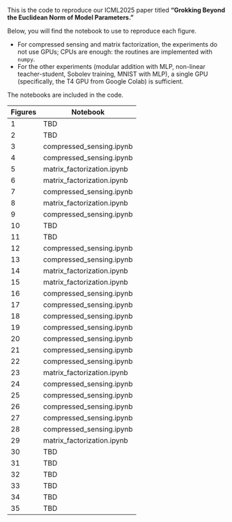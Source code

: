 This is the code to reproduce our ICML2025 paper titled **“Grokking Beyond the Euclidean Norm of Model Parameters.”**

Below, you will find the notebook to use to reproduce each figure.
* For compressed sensing and matrix factorization, the experiments do not use GPUs; CPUs are enough: the routines are implemented with `numpy`.
* For the other experiments (modular addition with MLP, non-linear teacher-student, Sobolev training, MNIST with MLP), a single GPU (specifically, the T4 GPU from Google Colab) is sufficient.

The notebooks are included in the code.

| Figures | Notebook                |
|---------|-------------------------|
|    1    | TBD                     |
|    2    | TBD                     |
|    3    | compressed_sensing.ipynb|
|    4    | compressed_sensing.ipynb|
|    5    | matrix_factorization.ipynb|
|    6    | matrix_factorization.ipynb|
|    7    | compressed_sensing.ipynb|
|    8    | matrix_factorization.ipynb|
|    9    | compressed_sensing.ipynb|
|   10    | TBD                     |
|   11    | TBD                     |
|   12    | compressed_sensing.ipynb|
|   13    | compressed_sensing.ipynb|
|   14    | matrix_factorization.ipynb|
|   15    | matrix_factorization.ipynb|
|   16    | compressed_sensing.ipynb|
|   17    | compressed_sensing.ipynb|
|   18    | compressed_sensing.ipynb|
|   19    | compressed_sensing.ipynb|
|   20    | compressed_sensing.ipynb|
|   21    | compressed_sensing.ipynb|
|   22    | compressed_sensing.ipynb|
|   23    | matrix_factorization.ipynb|
|   24    | compressed_sensing.ipynb|
|   25    | compressed_sensing.ipynb|
|   26    | compressed_sensing.ipynb|
|   27    | compressed_sensing.ipynb|
|   28    | compressed_sensing.ipynb|
|   29    | matrix_factorization.ipynb|
|   30    | TBD                     |
|   31    | TBD                     |
|   32    | TBD                     |
|   33    | TBD                     |
|   34    | TBD                     |
|   35    | TBD                     |
